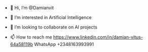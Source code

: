 - 👋 Hi, I’m @Damianvit
- 👀 I’m interested in Artificial Intelligence 

- 💞️ I’m looking to collaborate on AI projects
- 📫 How to reach me https://www.linkedin.com/in/damian-vitus-64a58119b
WhatsApp +2348163993991

<!---
Damianvit/Damianvit is a ✨ special ✨ repository because its `README.md` (this file) appears on your GitHub profile.
You can click the Preview link to take a look at your changes.
--->
